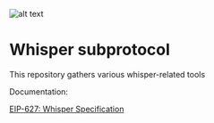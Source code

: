 ![alt text][logo]
# Whisper subprotocol

This repository gathers various whisper-related tools

Documentation:

[EIP-627: Whisper Specification][1]

[1]:https://github.com/ethereum/EIPs/blob/master/EIPS/eip-627.md
[logo]:https://github.com/ethereum/whisper/lib/logo.jpg
